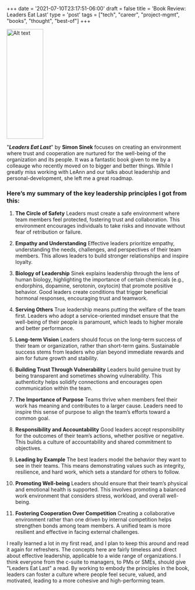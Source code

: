 +++
date = '2021-07-10T23:17:51-06:00'
draft = false
title = 'Book Review: Leaders Eat Last'
type = 'post'
tags = ["tech", "career", "project-mgmt", "books", "thought", "best-of"]
+++


  <img src="https://julianwest.me/Blog/posts/images/leaders-eat-last.jpg" alt="Alt text" width="100" height="300">

"***Leaders Eat Last***" by **Simon Sinek** focuses on creating an environment where trust and cooperation are nurtured for the well-being of the organization and its people. It was a fantastic book given to me by a colleauge who recently moved on to bigger and better things. While I greatly miss working with LeAnn and our talks about leadership and personal-development, she left me a great roadmap. <br />

### Here’s my summary of the key leadership principles I got from this:

1. **The Circle of Safety**
Leaders must create a safe environment where team members feel protected, fostering trust and collaboration. This environment encourages individuals to take risks and innovate without fear of retribution or failure.<br />

2. **Empathy and Understanding**
Effective leaders prioritize empathy, understanding the needs, challenges, and perspectives of their team members. This allows leaders to build stronger relationships and inspire loyalty. <br />

3. **Biology of Leadership**
Sinek explains leadership through the lens of human biology, highlighting the importance of certain chemicals (e.g., endorphins, dopamine, serotonin, oxytocin) that promote positive behavior. Good leaders create conditions that trigger beneficial hormonal responses, encouraging trust and teamwork.<br />

4. **Serving Others**
True leadership means putting the welfare of the team first. Leaders who adopt a service-oriented mindset ensure that the well-being of their people is paramount, which leads to higher morale and better performance.<br />

5. **Long-term Vision**
Leaders should focus on the long-term success of their team or organization, rather than short-term gains. Sustainable success stems from leaders who plan beyond immediate rewards and aim for future growth and stability.<br />

6. **Building Trust Through Vulnerability**
Leaders build genuine trust by being transparent and sometimes showing vulnerability. This authenticity helps solidify connections and encourages open communication within the team.<br />

7. **The Importance of Purpose**
Teams thrive when members feel their work has meaning and contributes to a larger cause. Leaders need to inspire this sense of purpose to align the team’s efforts toward a common goal.<br />

8. **Responsibility and Accountability**
Good leaders accept responsibility for the outcomes of their team’s actions, whether positive or negative. This builds a culture of accountability and shared commitment to objectives.<br />

9. **Leading by Example**
The best leaders model the behavior they want to see in their teams. This means demonstrating values such as integrity, resilience, and hard work, which sets a standard for others to follow.<br />

10. **Promoting Well-being**
Leaders should ensure that their team’s physical and emotional health is supported. This involves promoting a balanced work environment that considers stress, workload, and overall well-being.<br />

11. **Fostering Cooperation Over Competition**
Creating a collaborative environment rather than one driven by internal competition helps strengthen bonds among team members. A unified team is more resilient and effective in facing external challenges.<br />

I really learned a lot in my first read, and I plan to keep this around and read it again for refreshers.  The concepts here are fairly timeless and direct about effective leadership, applicable to a wide range of organizations.  I think everyone from the c-suite to managers, to PMs or SMEs, should give "Leaders Eat Last" a read.  By working to embody the principles in the book, leaders can foster a culture where people feel secure, valued, and motivated, leading to a more cohesive and high-performing team.
